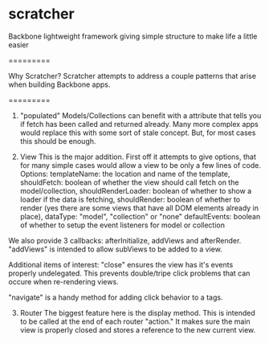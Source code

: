 scratcher
=========

Backbone lightweight framework giving simple structure to make life a little easier

=========

Why Scratcher?
  Scratcher attempts to address a couple patterns that arise when building Backbone apps.

=========

1. "populated"
  Models/Collections can benefit with a attribute that tells you if fetch has been called and returned already.
  Many more complex apps would replace this with some sort of stale concept. But, for most cases this should be enough.

2. View
  This is the major addition. First off it attempts to give options, that for many simple cases would allow a view to be only a few lines of code.
  Options:
    templateName: the location and name of the template,
    shouldFetch:  boolean of whether the view should call fetch on the model/collection,
    shouldRenderLoader: boolean of whether to show a loader if the data is fetching,
    shouldRender: boolean of whether to render (yes there are some views that have all DOM elements already in place),
    dataType: "model", "collection" or "none"
    defaultEvents: boolean of whether to setup the event listeners for model or collection

  We also provide 3 callbacks: afterInitialize, addViews and afterRender.
  "addViews" is intended to allow subViews to be added to a view.

  Additional items of interest:
  "close" ensures the view has it's events properly undelegated. This prevents double/tripe click problems that can occure when re-rendering views.

  "navigate" is a handy method for adding click behavior to a tags.

3. Router
  The biggest feature here is the display method. This is intended to be called at the end of each router "action." It makes sure the main view is properly closed and stores a reference to the new current view.


